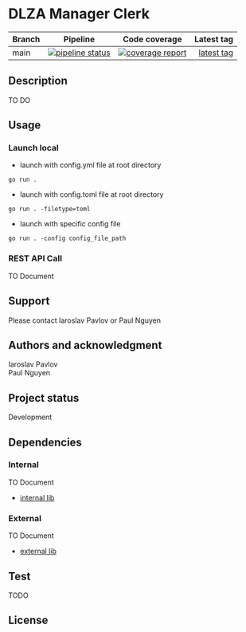 # DLZA Manager Clerk

| Branch        | Pipeline          | Code coverage  |  Latest tag  |
| ------------- |:-----------------:|:--------------:| ------------:|
| main       | [![pipeline status](https://gitlab.switch.ch/ub-unibas/dlza/microservices/dlza-manager-clerk/badges/main/pipeline.svg)](https://gitlab.switch.ch/ub-unibas/dlza/microservices/dlza-manager-clerk/-/commits/main)  | [![coverage report](https://gitlab.switch.ch/ub-unibas/gdlza/microservices/dlza-manager-clerk/badges/main/coverage.svg)](https://gitlab.switch.ch/ub-unibas/gdlza/microservices/dlza-manager-clerk/-/commits/main) | [latest tag](https://gitlab.switch.ch/ub-unibas/dlza/microservices/dlza-manager-clerk/-/tags)

## Description
TO DO

## Usage
### Launch local
- launch with config.yml file at root directory 
```
go run . 

```
- launch with config.toml file at root directory 
```
go run . -filetype=toml

```
- launch with specific config file
```
go run . -config config_file_path 
```

### REST API Call
TO Document


## Support
Please contact Iaroslav Pavlov or Paul Nguyen

## Authors and acknowledgment
Iaroslav Pavlov  
Paul Nguyen 

## Project status
Development

## Dependencies

### Internal
TO Document
- [internal lib](https://gitlab.switch.ch/ub-unibas/link_to_internal_library) 

### External
TO Document
- [external lib](https://gitlab.switch.ch/ub-unibas/link_to_external_library) 

## Test 
TODO

## License